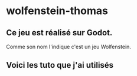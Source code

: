 # wolfenstein-thomas
## Ce jeu est réalisé sur Godot.
Comme son nom l'indique c'est un jeu Wolfenstein.
## Voici les tuto que j'ai utilisés